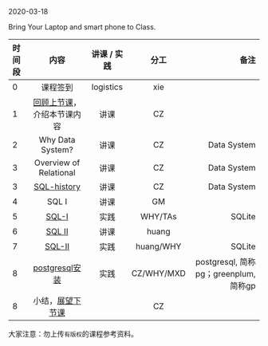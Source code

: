 2020-03-18

Bring Your Laptop and smart phone  to Class. 

|时间段     |  内容    | 讲课 / 实践     |  分工  |  备注       |
| :---     |   :----:    |   :----:    |    :----:    | ---: |
|   0      |  课程签到     |  logistics   |     xie     |        |
|   1       |  [回顾上节课](../WW4/WW4-Plan.md)，介绍本节课内容     |  讲课    |     CZ     |         |
|   2       |  Why Data System?   |   讲课    |     CZ     |   Data System      |
|   3       |  Overview of Relational   |   讲课    |     CZ     |   Data System      |
|   3       |  [SQL-history](../../MI-DS-Algo/DS/)   |   讲课    |     CZ     |   Data System      |
|   4       |  SQL I   |   讲课    |     GM     |         |
|   5       |  [SQL-I](../../MI-DS-Algo/DS/cs145-2018)    |   实践    |     WHY/TAs     |    SQLite     |
|   6       |  [SQL II](https://github.com/saturn-lab/BDMI-2020S/blob/master/Schedule/WW5/%E6%95%B0%E6%8D%AE%E5%BA%93(%E8%BF%9B%E9%98%B6)_v3.0.pdf)  |   讲课    |     huang    |         |
|   7       |  [SQL-II](../../MI-DS-Algo/DS/cs145-2018)    |   实践    |     huang/WHY     |    SQLite     |
|   8       |  [postgresql安装](http://postgresql.org)   |   实践    |     CZ/WHY/MXD     |   postgresql, 简称pg；greenplum, 简称gp      |
|   8       |  小结，[展望下节课](../WW6/WW6-Plan.md)    |        |     CZ     |         |



大家注意：勿上传``有版权``的课程参考资料。

